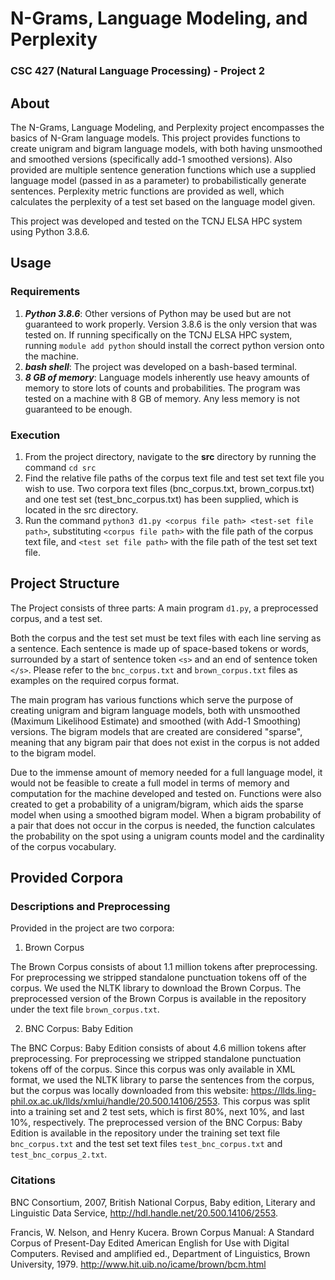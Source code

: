 # N-Grams, Language Modeling, and Perplexity
### CSC 427 (Natural Language Processing) - Project 2

## About

The N-Grams, Language Modeling, and Perplexity project encompasses the basics of N-Gram language models.
This project provides functions to create unigram and bigram language models, with both having unsmoothed and smoothed versions (specifically add-1 smoothed versions).
Also provided are multiple sentence generation functions which use a supplied language model (passed in as a parameter) to probabilistically generate sentences.
Perplexity metric functions are provided as well, which calculates the perplexity of a test set based on the language model given.

This project was developed and tested on the TCNJ ELSA HPC system using Python 3.8.6.

## Usage

### Requirements

1. **_Python 3.8.6_**: Other versions of Python may be used but are not guaranteed to work properly. Version 3.8.6 is the only version that was tested on. If running specifically on the TCNJ ELSA HPC system, running `module add python` should install the correct python version onto the machine. 
2. **_bash shell_**: The project was developed on a bash-based terminal.
3. **_8 GB of memory_**: Language models inherently use heavy amounts of memory to store lots of counts and probabilities. The program was tested on a machine with 8 GB of memory. Any less memory is not guaranteed to be enough.

### Execution

1. From the project directory, navigate to the **src** directory by running the command `cd src`
2. Find the relative file paths of the corpus text file and test set text file you wish to use. Two corpora text files (bnc_corpus.txt, brown_corpus.txt) and one test set (test_bnc_corpus.txt) has been supplied, which is located in the src directory.
3. Run the command `python3 d1.py <corpus file path> <test-set file path>`, substituting `<corpus file path>` with the file path of the corpus text file, and `<test set file path>` with the file path of the test set text file.

## Project Structure

The Project consists of three parts: A main program `d1.py`, a preprocessed corpus, and a test set.

Both the corpus and the test set must be text files with each line serving as a sentence. Each sentence is made up of space-based tokens or words, surrounded by a start of sentence token `<s>` and an end of sentence token `</s>`. Please refer to the `bnc_corpus.txt` and `brown_corpus.txt` files as examples on the required corpus format.

The main program has various functions which serve the purpose of creating unigram and bigram language models, both with unsmoothed (Maximum Likelihood Estimate) and smoothed (with Add-1 Smoothing) versions. The bigram models that are created are considered "sparse", meaning that any bigram pair that does not exist in the corpus is not added to the bigram model. 

Due to the immense amount of memory needed for a full language model, it would not be feasible to create a full model in terms of memory and computation for the machine developed and tested on. Functions were also created to get a probability of a unigram/bigram, which aids the sparse model when using a smoothed bigram model. When a bigram probability of a pair that does not occur in the corpus is needed, the function calculates the probability on the spot using a unigram counts model and the cardinality of the corpus vocabulary.

## Provided Corpora

### Descriptions and Preprocessing

Provided in the project are two corpora:

1. Brown Corpus

The Brown Corpus consists of about 1.1 million tokens after preprocessing. For preprocessing we stripped standalone punctuation tokens off of the corpus. We used the NLTK library to download the Brown Corpus. The preprocessed version of the Brown Corpus is available in the repository under the text file `brown_corpus.txt`.

2. BNC Corpus: Baby Edition

The BNC Corpus: Baby Edition consists of about 4.6 million tokens after preprocessing. For preprocessing we stripped standalone punctuation tokens off of the corpus. Since this corpus was only available in XML format, we used the NLTK library to parse the sentences from the corpus, but the corpus was locally downloaded from this website: https://llds.ling-phil.ox.ac.uk/llds/xmlui/handle/20.500.14106/2553. This corpus was split into a training set and 2 test sets, which is first 80%, next 10%, and last 10%, respectively. The preprocessed version of the BNC Corpus: Baby Edition is available in the repository under the training set text file `bnc_corpus.txt` and the test set text files `test_bnc_corpus.txt` and `test_bnc_corpus_2.txt`.



### Citations

BNC Consortium, 2007, British National Corpus, Baby edition, Literary and Linguistic Data Service, http://hdl.handle.net/20.500.14106/2553.

Francis, W. Nelson, and Henry Kucera. Brown Corpus Manual: A Standard Corpus of Present-Day Edited American English for Use with Digital Computers. Revised and amplified ed., Department of Linguistics, Brown University, 1979. http://www.hit.uib.no/icame/brown/bcm.html

